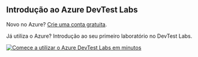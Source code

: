 ## <a name="get-started-with-azure-devtest-labs"></a>Introdução ao Azure DevTest Labs
Novo no Azure? [Crie uma conta gratuita](https://azure.microsoft.com/free).

Já utiliza o Azure? Introdução ao seu primeiro laboratório no DevTest Labs.

[![Comece a utilizar o Azure DevTest Labs em minutos](./media/devtest-lab-try-it-out/get-started.png)](https://go.microsoft.com/fwlink/?LinkID=627034&clcid=0x409)

